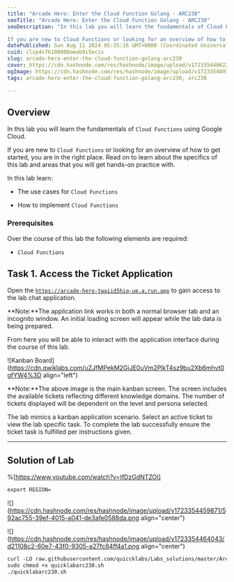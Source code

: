 ```yaml
---
title: "Arcade Hero: Enter the Cloud Function Golang - ARC230"
seoTitle: "Arcade Hero: Enter the Cloud Function Golang - ARC230"
seoDescription: "In this lab you will learn the fundamentals of Cloud Functions using Google Cloud.

If you are new to Cloud Functions or looking for an overview of how to g"
datePublished: Sun Aug 11 2024 05:35:16 GMT+0000 (Coordinated Universal Time)
cuid: clzp4s7k100000amab9i5ecis
slug: arcade-hero-enter-the-cloud-function-golang-arc230
cover: https://cdn.hashnode.com/res/hashnode/image/upload/v1723354406220/380cf310-3934-4cf7-b1d6-b1c6e45dc677.png
ogImage: https://cdn.hashnode.com/res/hashnode/image/upload/v1723354497117/30672f9a-03e2-4d13-8eb2-2d6ec836eb2b.png
tags: arcade-hero-enter-the-cloud-function-golang-arc230, arc230

---
```


## **Overview**

In this lab you will learn the fundamentals of `Cloud Functions` using Google Cloud.

If you are new to `Cloud Functions` or looking for an overview of how to get started, you are in the right place. Read on to learn about the specifics of this lab and areas that you will get hands-on practice with.

In this lab learn:

* The use cases for `Cloud Functions`
    
* How to implement `Cloud Functions`
    

### Prerequisites

Over the course of this lab the following elements are required:

* `Cloud Functions`
    

## **Task 1. Access the Ticket Application**

Open the [`https://arcade-hero-twaiid5hiq-ue.a.run.app`](https://arcade-hero-twaiid5hiq-ue.a.run.app) to gain access to the lab chat application.

**Note:**The application link works in both a normal browser tab and an incognito window. An initial loading screen will appear while the lab data is being prepared.

From here you will be able to interact with the application interface during the course of this lab.

![Kanban Board](https://cdn.qwiklabs.com/uZJfMPekM2GiJE0uVm2PlkT4sz9bu2Xb6mhvt0gfYW4%3D align="left")

**Note:**The above image is the main kanban screen. The screen includes the available tickets reflecting different knowledge domains. The number of tickets displayed will be dependent on the level and persona selected.

The lab mimics a kanban application scenario. Select an active ticket to view the lab specific task. To complete the lab successfully ensure the ticket task is fulfilled per instructions given.

---

## Solution of Lab

%[https://www.youtube.com/watch?v=IfDzGdNTZOI] 

```apache
export REGION=
```

![](https://cdn.hashnode.com/res/hashnode/image/upload/v1723354459871/592ac755-39ef-4015-a041-de3afe0588da.png align="center")

![](https://cdn.hashnode.com/res/hashnode/image/upload/v1723354464043/d21108c2-60e7-43f0-9305-a27fc84ff4a1.png align="center")

```apache
curl -LO raw.githubusercontent.com/quiccklabs/Labs_solutions/master/Arcade%20Hero/quicklabarc230.sh
sudo chmod +x quicklabarc230.sh
./quicklabarc230.sh
```